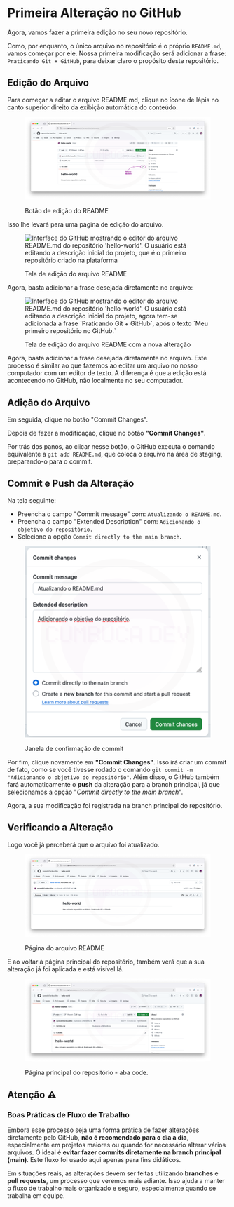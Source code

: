 # Primeira Alteração no GitHub

Agora, vamos fazer a primeira edição no seu novo repositório.

Como, por enquanto, o único arquivo no repositório é o próprio `README.md`, vamos começar por ele. Nossa primeira modificação será adicionar a frase: `Praticando Git + GitHub`, para deixar claro o propósito deste repositório.

## Edição do Arquivo

Para começar a editar o arquivo README.md, clique no ícone de lápis no canto superior direito da exibição automática do conteúdo.

<figure><img src="../../.gitbook/assets/Editar README.png" alt="Interface do GitHub mostrando o repositório &#x27;hello-world&#x27;. Há uma parte destacada em roxo indicando o ícone de lápis para edição do arquivo README.md"><figcaption><p>Botão de edição do README</p></figcaption></figure>



Isso lhe levará para uma página de edição do arquivo.

<figure><img src="../../.gitbook/assets/Editar README página.png" alt="Interface do GitHub mostrando o editor do arquivo README.md do repositório &#x27;hello-world&#x27;. O usuário está editando a descrição inicial do projeto, que é o primeiro repositório criado na plataforma"><figcaption><p>Tela de edição do arquivo README</p></figcaption></figure>

Agora, basta adicionar a frase desejada diretamente no arquivo:

<figure><img src="../../.gitbook/assets/Editar README página depois.png" alt="Interface do GitHub mostrando o editor do arquivo README.md do repositório &#x27;hello-world&#x27;. O usuário está editando a descrição inicial do projeto, agora tem-se adicionada a frase &#x60;Praticando Git + GitHub&#x60;, após o texto &#x60;Meu primeiro repositório no GitHub.&#x60;"><figcaption><p>Tela de edição do arquivo README com a nova alteração</p></figcaption></figure>

Agora, basta adicionar a frase desejada diretamente no arquivo. Este processo é similar ao que fazemos ao editar um arquivo no nosso computador com um editor de texto. A diferença é que a edição está acontecendo no GitHub, não localmente no seu computador.

## Adição do Arquivo

Em seguida, clique no botão "Commit Changes".

Depois de fazer a modificação, clique no botão **"Commit Changes"**.

Por trás dos panos, ao clicar nesse botão, o GitHub executa o comando equivalente a `git add README.md`, que coloca o arquivo na área de staging, preparando-o para o commit.

## Commit e Push da Alteração

Na tela seguinte:

* Preencha o campo "Commit message" com: `Atualizando o README.md`.
* Preencha o campo "Extended Description" com: `Adicionando o objetivo do repositório.`
* Selecione a opção `Commit directly to the main branch`.

<figure><img src="../../.gitbook/assets/Commit Dialog.png" alt="Janela de commit do GitHub: A imagem mostra uma janela modal típica do GitHub usada para confirmar alterações antes de enviá-las para o repositório. Mensagem de commit: Há um campo para inserir a mensagem de commit, que descreve brevemente as alterações realizadas. Descrição estendida: Um campo adicional permite adicionar uma descrição mais detalhada das mudanças. Opções de commit: O usuário pode escolher entre commitar diretamente na branch principal (main) ou criar uma nova branch e iniciar um pull request."><figcaption><p>Janela de confirmação de commit</p></figcaption></figure>

Por fim, clique novamente em **"Commit Changes"**. Isso irá criar um commit de fato, como se você tivesse rodado o comando `git commit -m "Adicionando o objetivo do repositório"`. Além disso, o GitHub também fará automaticamente o **push** da alteração para a branch principal, já que selecionamos a opção "_Commit directly to the main branch_".

Agora, a sua modificação foi registrada na branch principal do repositório.

## Verificando a Alteração

Logo você já perceberá que o arquivo foi atualizado.

<figure><img src="../../.gitbook/assets/README depois alt.png" alt="Tela de detalhes do arquivo README. Mostra conteúdo do arquivo README.md do repositório &#x27;hello-world&#x27;. O usuário está visualizando a descrição inicial do projeto, que é o primeiro repositório criado na plataforma. O texto indica que o usuário está praticando as ferramentas Git e GitHub."><figcaption><p>Página do arquivo README</p></figcaption></figure>

E ao voltar à página principal do repositório, também verá que a sua alteração já foi aplicada e está visível lá.

<figure><img src="../../.gitbook/assets/Repo depois alt.png" alt="Página principal do repositório hello-world mostrando o README atualizado."><figcaption><p>Página principal do repositório - aba code.</p></figcaption></figure>

## Atenção ⚠️

### Boas Práticas de Fluxo de Trabalho

Embora esse processo seja uma forma prática de fazer alterações diretamente pelo GitHub, **não é recomendado para o dia a dia**, especialmente em projetos maiores ou quando for necessário alterar vários arquivos. O ideal é **evitar fazer commits diretamente na branch principal (main)**. Este fluxo foi usado aqui apenas para fins didáticos.

Em situações reais, as alterações devem ser feitas utilizando **branches** e **pull requests**, um processo que veremos mais adiante. Isso ajuda a manter o fluxo de trabalho mais organizado e seguro, especialmente quando se trabalha em equipe.
